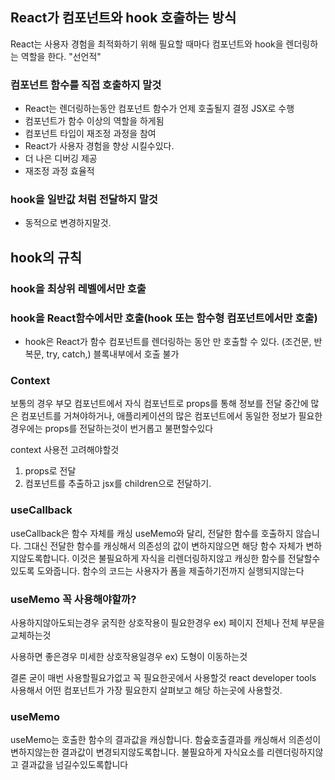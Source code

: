 ## React가 컴포넌트와 hook 호출하는 방식

React는 사용자 경험을 최적화하기 위해 필요할 때마다 컴포넌트와 hook을 렌더링하는 역할을 한다.
"선언적"

### 컴포넌트 함수를 직접 호출하지 말것

- React는 렌더링하는동안 컴포넌트 함수가 언제 호출될지 결정 JSX로 수행
- 컴포넌트가 함수 이상의 역할을 하게됨
- 컴포넌트 타입이 재조정 과정을 참여
- React가 사용자 경험을 향상 시킬수있다.
- 더 나은 디버깅 제공
- 재조정 과정 효율적

### hook을 일반값 처럼 전달하지 말것

- 동적으로 변경하지말것.

## hook의 규칙

### hook을 최상위 레벨에서만 호출

### hook을 React함수에서만 호출(hook 또는 함수형 컴포넌트에서만 호출)

- hook은 React가 함수 컴포넌트를 렌더링하는 동안 만 호출할 수 있다. (조건문, 반복문, try, catch,) 블록내부에서 호출 불가

### Context

보통의 경우 부모 컴포넌트에서 자식 컴포넌트로 props를 통해 정보를 전달
중간에 많은 컴포넌트를 거쳐야하거나, 애플리케이션의 많은 컴포넌트에서 동일한 정보가 필요한경우에는 props를 전달하는것이 번거롭고 불편할수있다

context 사용전 고려해야할것

1. props로 전달
2. 컴포넌트를 추출하고 jsx를 children으로 전달하기.

### useCallback

useCallback은 함수 자체를 캐싱
useMemo와 달리, 전달한 함수를 호출하지 않습니다.
그대신 전달한 함수를 캐싱해서 의존성의 값이 변하지않으면 해당 함수 자체가 변하지않도록합니다.
이것은 불필요하게 자식을 리렌더링하지않고 캐싱한 함수를 전달할수 있도록 도와줍니다.
함수의 코드는 사용자가 폼을 제출하기전까지 실행되지않는다

### useMemo 꼭 사용해야할까?

사용하지않아도되는경우
굵직한 상호작용이 필요한경우 ex) 페이지 전체나 전체 부문을 교체하는것

사용하면 좋은경우
미세한 상호작용일경우 ex) 도형이 이동하는것

결론
굳이 매번 사용할필요가없고 꼭 필요한곳에서 사용할것
react developer tools 사용해서 어떤 컴포넌트가 가장 필요한지 살펴보고 해당 하는곳에 사용할것.

### useMemo

useMemo는 호출한 함수의 결과값을 캐싱합니다.
함숲호출결과를 캐싱해서 의존성이 변하지않는한 결과값이 변경되지않도록합니다.
불필요하게 자식요소를 리렌더링하지않고 결과값을 넘길수있도록합니다

